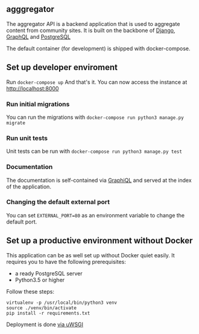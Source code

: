 agggregator
------------

The aggregator API is a backend application that is used to aggregate content from community sites.
It is built on the backbone of [Django](djangoproject.com), [GraphQL](graphql.org) and [PostgreSQL](https://www.postgresql.org/)

The default container (for development) is shipped with docker-compose.

## Set up developer enviroment

Run `docker-compose up`
And that's it. You can now access the instance at [http://localhost:8000](http://localhost:8000)

### Run initial migrations

You can run the migrations with `docker-compose run python3 manage.py migrate`

### Run unit tests

Unit tests can be run with `docker-compose run python3 manage.py test`

### Documentation

The documentation is self-contained via [GraphiQL](https://github.com/graphql/graphiql) and served at the index of the application.

### Changing the default external port
You can set `EXTERNAL_PORT=80` as an environment variable to change the default port.

## Set up a productive environment without Docker

This application can be as well set up without Docker quiet easily.
It requires you to have the following prerequisites:

- a ready PostgreSQL server
- Python3.5 or higher

Follow these steps:

```
virtualenv -p /usr/local/bin/python3 venv
source ./venv/bin/activate
pip install -r requirements.txt
```

Deployment is done [via uWSGI](https://docs.djangoproject.com/en/1.11/howto/deployment/wsgi/uwsgi/)
